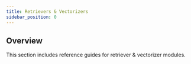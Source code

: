 ```yaml
---
title: Retrievers & Vectorizers
sidebar_position: 0
---
```

<badges/>

## Overview

This section includes reference guides for retriever & vectorizer modules.
